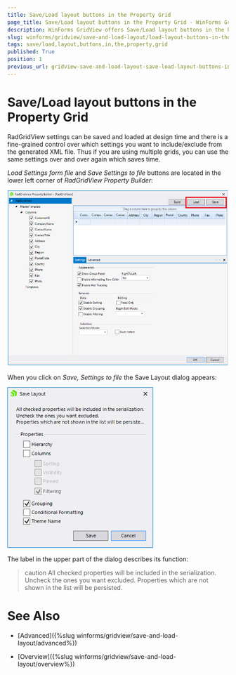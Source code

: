 ```yaml
---
title: Save/Load layout buttons in the Property Grid
page_title: Save/Load layout buttons in the Property Grid - WinForms GridView Control
description: WinForms GridView offers Save/Load layout buttons in the Property Grid to save the layout which is build at design time. 
slug: winforms/gridview/save-and-load-layout/load-layout-buttons-in-the-property-grid
tags: save/load,layout,buttons,in,the,property,grid
published: True
position: 1
previous_url: gridview-save-and-load-layout-save-load-layout-buttons-in-the-property-grid
---
```


# Save/Load layout buttons in the Property Grid

RadGridView settings can be saved and loaded at design time and there is a fine-grained control over which settings you want to include/exclude from the generated XML file. Thus if you are using multiple grids, you can use the same settings over and over again which saves time.

*Load Settings form file* and *Save Settings to file* buttons are located in the lower left corner of *RadGridView Property Builder*:

![gridview-save-and-load-layout-save-load-layout-buttons-in-the-property-grid 001](images/gridview-save-and-load-layout-save-load-layout-buttons-in-the-property-grid001.png)

When you click on *Save, Settings to file* the Save Layout dialog appears: 

![gridview-save-and-load-layout-save-load-layout-buttons-in-the-property-grid 002](images/gridview-save-and-load-layout-save-load-layout-buttons-in-the-property-grid002.png)

The label in the upper part of the dialog describes its function:

>caution All checked properties will be included in the serialization. Uncheck the ones you want excluded. Properties which are not shown in the list will be persisted.
>

# See Also
* [Advanced]({%slug winforms/gridview/save-and-load-layout/advanced%})

* [Overview]({%slug winforms/gridview/save-and-load-layout/overview%})

